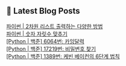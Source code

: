 

## 💌 Latest Blog Posts

<a href=https://yesolz.tistory.com/entry/%ED%8C%8C%EC%9D%B4%EC%8D%AC-2%EC%B0%A8%EC%9B%90-%EB%A6%AC%EC%8A%A4%ED%8A%B8-%EC%B6%9C%EB%A0%A5%ED%95%98%EB%8A%94-%EB%8B%A4%EC%96%91%ED%95%9C-%EB%B0%A9%EB%B2%95>파이썬 | 2차원 리스트 출력하는 다양한 방법</a></br><a href=https://yesolz.tistory.com/entry/%ED%8C%8C%EC%9D%B4%EC%8D%AC-%EC%88%AB%EC%9E%90-%EC%9E%90%EB%A6%BF%EC%88%98-%EB%A7%9E%EC%B6%94%EA%B8%B0>파이썬 | 숫자 자릿수 맞추기</a></br><a href=https://yesolz.tistory.com/entry/Python-%EB%B0%B1%EC%A4%80-6064%EB%B2%88-%EC%B9%B4%EC%9E%89%EB%8B%AC%EB%A0%A5>[Python | 백준] 6064번: 카잉달력</a></br><a href=https://yesolz.tistory.com/entry/Python-%EB%B0%B1%EC%A4%80-17219%EB%B2%88-%EB%B9%84%EB%B0%80%EB%B2%88%ED%98%B8-%EC%B0%BE%EA%B8%B0>[Python | 백준] 17219번: 비밀번호 찾기</a></br><a href=https://yesolz.tistory.com/entry/Python-%EB%B0%B1%EC%A4%80-1389%EB%B2%88-%EC%BC%80%EB%B9%88-%EB%B2%A0%EC%9D%B4%EC%BB%A8%EC%9D%98-6%EB%8B%A8%EA%B3%84-%EB%B2%95%EC%B9%99>[Python | 백준] 1389번: 케빈 베이컨의 6단계 법칙</a></br>